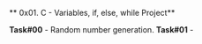 ** 0x01. C - Variables, if, else, while Project**

**Task#00** - Random number generation.
**Task#01** -  
